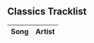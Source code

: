<!DOCTYPE html>
<html lang="en">
<head>
  <meta charset="UTF-8">
  <meta name="viewport" content="width=device-width, initial-scale=1.0">
  <title>Tracklist</title>
  <!-- Include Papa Parse library from CDN -->
  <script src="https://cdnjs.cloudflare.com/ajax/libs/PapaParse/5.3.0/papaparse.min.js"></script>
</head>
<body>
  <div class="tracklist-section">
    <h2>Classics Tracklist</h2>
    <table class="tracklist-table" id="tracklist-table">
      <thead>
        <tr>
          <th>Song</th>
          <th>Artist</th>
        </tr>
      </thead>
      <tbody>
        <!-- Tracklist data will be inserted here by JavaScript -->
      </tbody>
    </table>
  </div>

  <script>
    // Function to fetch and parse CSV data
    function loadTracklist() {
      fetch('/assets/tracklists/classics.csv')
        .then(response => response.text())
        .then(csvData => {
          // Parse CSV data using Papa Parse
          Papa.parse(csvData, {
            header: true,  // Use header row
            skipEmptyLines: true,  // Skip empty lines
            complete: function (results) {
              const tableBody = document.querySelector('#tracklist-table tbody');
              
              // Loop through each row and populate the table
              results.data.forEach(row => {
                const tr = document.createElement('tr');
                
                // Create and append song and artist columns
                Object.values(row).forEach(col => {
                  const td = document.createElement('td');
                  td.textContent = col.trim();
                  tr.appendChild(td);
                });

                tableBody.appendChild(tr);
              });
            },
            error: function(error) {
              console.error('Error parsing CSV:', error);
            }
          });
        })
        .catch(error => console.error('Error loading tracklist:', error));
    }

    // Call the function on page load
    document.addEventListener('DOMContentLoaded', loadTracklist);
  </script>
</body>
</html>
